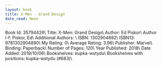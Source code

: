 ```yaml
---
layout: book
title: X-Men - Grand Design
date_read: None
---
```


Book Id: 35794426\ 
Title: X-Men: Grand Design\ 
Author: Ed Piskor\ 
Author l-f: Piskor, Ed\ 
Additional Authors: \ 
ISBN: 1302904892\ 
ISBN13: 9781302904890\ 
My Rating: 0\ 
Average Rating: 3.96\ 
Publisher: Marvel\ 
Binding: Paperback\ 
Number of Pages: 120\ 
Year Published: 2018\ 
Date Added: 2019/10/06\ 
Bookshelves: kupka-wstydu\ 
Bookshelves with positions: kupka-wstydu (#683)\ 

